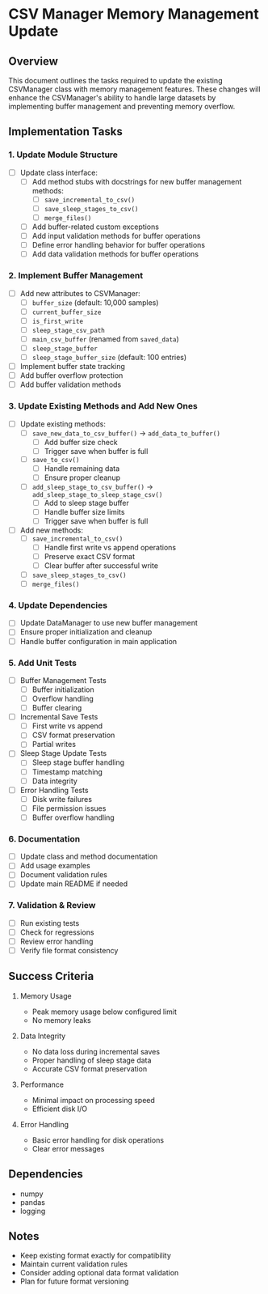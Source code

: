 # CSV Manager Memory Management Update

## Overview

This document outlines the tasks required to update the existing CSVManager class with memory management features. These changes will enhance the CSVManager's ability to handle large datasets by implementing buffer management and preventing memory overflow.

## Implementation Tasks

### 1. Update Module Structure

- [ ] Update class interface:
  - [ ] Add method stubs with docstrings for new buffer management methods:
    - [ ] `save_incremental_to_csv()`
    - [ ] `save_sleep_stages_to_csv()`
    - [ ] `merge_files()`
  - [ ] Add buffer-related custom exceptions
  - [ ] Add input validation methods for buffer operations
  - [ ] Define error handling behavior for buffer operations
  - [ ] Add data validation methods for buffer operations

### 2. Implement Buffer Management

- [ ] Add new attributes to CSVManager:
  - [ ] `buffer_size` (default: 10,000 samples)
  - [ ] `current_buffer_size`
  - [ ] `is_first_write`
  - [ ] `sleep_stage_csv_path`
  - [ ] `main_csv_buffer` (renamed from `saved_data`)
  - [ ] `sleep_stage_buffer`
  - [ ] `sleep_stage_buffer_size` (default: 100 entries)
- [ ] Implement buffer state tracking
- [ ] Add buffer overflow protection
- [ ] Add buffer validation methods

### 3. Update Existing Methods and Add New Ones

- [ ] Update existing methods:
  - [ ] `save_new_data_to_csv_buffer()` → `add_data_to_buffer()`
    - [ ] Add buffer size check
    - [ ] Trigger save when buffer is full
  - [ ] `save_to_csv()`
    - [ ] Handle remaining data
    - [ ] Ensure proper cleanup
  - [ ] `add_sleep_stage_to_csv_buffer()` → `add_sleep_stage_to_sleep_stage_csv()`
    - [ ] Add to sleep stage buffer
    - [ ] Handle buffer size limits
    - [ ] Trigger save when buffer is full
- [ ] Add new methods:
  - [ ] `save_incremental_to_csv()`
    - [ ] Handle first write vs append operations
    - [ ] Preserve exact CSV format
    - [ ] Clear buffer after successful write
  - [ ] `save_sleep_stages_to_csv()`
  - [ ] `merge_files()`

### 4. Update Dependencies

- [ ] Update DataManager to use new buffer management
- [ ] Ensure proper initialization and cleanup
- [ ] Handle buffer configuration in main application

### 5. Add Unit Tests

- [ ] Buffer Management Tests
  - [ ] Buffer initialization
  - [ ] Overflow handling
  - [ ] Buffer clearing
- [ ] Incremental Save Tests
  - [ ] First write vs append
  - [ ] CSV format preservation
  - [ ] Partial writes
- [ ] Sleep Stage Update Tests
  - [ ] Sleep stage buffer handling
  - [ ] Timestamp matching
  - [ ] Data integrity
- [ ] Error Handling Tests
  - [ ] Disk write failures
  - [ ] File permission issues
  - [ ] Buffer overflow handling

### 6. Documentation

- [ ] Update class and method documentation
- [ ] Add usage examples
- [ ] Document validation rules
- [ ] Update main README if needed

### 7. Validation & Review

- [ ] Run existing tests
- [ ] Check for regressions
- [ ] Review error handling
- [ ] Verify file format consistency

## Success Criteria

1. Memory Usage

   - Peak memory usage below configured limit
   - No memory leaks

2. Data Integrity

   - No data loss during incremental saves
   - Proper handling of sleep stage data
   - Accurate CSV format preservation

3. Performance

   - Minimal impact on processing speed
   - Efficient disk I/O

4. Error Handling
   - Basic error handling for disk operations
   - Clear error messages

## Dependencies

- numpy
- pandas
- logging

## Notes

- Keep existing format exactly for compatibility
- Maintain current validation rules
- Consider adding optional data format validation
- Plan for future format versioning
